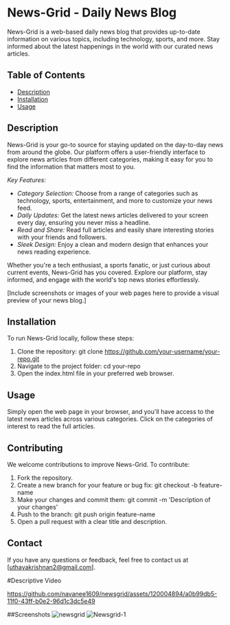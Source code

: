 # News-Grid - Daily News Blog

News-Grid is a web-based daily news blog that provides up-to-date information on various topics, including technology, sports, and more. Stay informed about the latest happenings in the world with our curated news articles.

## Table of Contents

- [Description](#description)
- [Installation](#installation)
- [Usage](#usage)


## Description

News-Grid is your go-to source for staying updated on the day-to-day news from around the globe. Our platform offers a user-friendly interface to explore news articles from different categories, making it easy for you to find the information that matters most to you.

*Key Features:*

- *Category Selection:* Choose from a range of categories such as technology, sports, entertainment, and more to customize your news feed.
- *Daily Updates:* Get the latest news articles delivered to your screen every day, ensuring you never miss a headline.
- *Read and Share:* Read full articles and easily share interesting stories with your friends and followers.
- *Sleek Design:* Enjoy a clean and modern design that enhances your news reading experience.

Whether you're a tech enthusiast, a sports fanatic, or just curious about current events, News-Grid has you covered. Explore our platform, stay informed, and engage with the world's top news stories effortlessly.

[Include screenshots or images of your web pages here to provide a visual preview of your news blog.]

## Installation

To run News-Grid locally, follow these steps:

1. Clone the repository: git clone https://github.com/your-username/your-repo.git
2. Navigate to the project folder: cd your-repo
3. Open the index.html file in your preferred web browser.

## Usage

Simply open the web page in your browser, and you'll have access to the latest news articles across various categories. Click on the categories of interest to read the full articles.

## Contributing

We welcome contributions to improve News-Grid. To contribute:

1. Fork the repository.
2. Create a new branch for your feature or bug fix: git checkout -b feature-name
3. Make your changes and commit them: git commit -m 'Description of your changes'
4. Push to the branch: git push origin feature-name
5. Open a pull request with a clear title and description.

## Contact

If you have any questions or feedback, feel free to contact us at [uthayakrishnan2@gmail.com].

#Descriptive Video

https://github.com/navanee1609/newsgrid/assets/120004894/a0b99db5-11f0-43ff-b0e2-96d1c3dc5e49

##Screenshots
![newsgrid](https://github.com/navanee1609/newsgrid/assets/120004894/99811095-4872-496a-94d4-bbaed1eed49e)
![Newsgrid-1](https://github.com/navanee1609/newsgrid/assets/120004894/dd299367-f8f4-42d9-b0ca-64a279ddb800)
